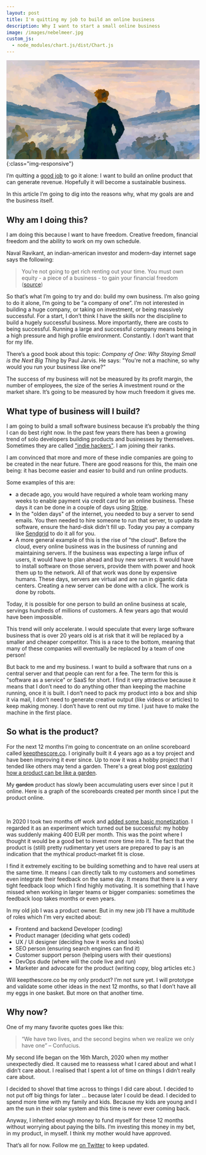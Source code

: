 ```yaml
---
layout: post
title: I'm quitting my job to build an online business
description: Why I want to start a small online business
image: /images/nebelmeer.jpg
custom_js:
  - node_modules/chart.js/dist/Chart.js
---
```


!['Nebelmeer'](/images/nebelmeer.jpg){:class="img-responsive"}

I’m quitting a [good job](/blog/holacracy-europace-berlin/) to go it alone: I want to build an online product that can generate revenue. Hopefully it will become a sustainable business. 

In this article I’m going to dig into the reasons why, what my goals are and the business itself.

## Why am I doing this?

I am doing this because I want to have freedom. Creative freedom, financial freedom and the ability to work on my own schedule. 

Naval Ravikant, an indian-american investor and modern-day internet sage says the following:

> You’re not going to get rich renting out your time. You must own equity - a piece of a business - to gain your financial freedom ([source](https://twitter.com/naval/status/1002103360646823936?s=20))

So that’s what I’m going to try and do: build my own business. I’m also going to do it alone, I’m going to be “a company of one”. I’m not interested in building a huge company, or taking on investment, or being massively successful. For a start, I don’t think I have the skills nor the discipline to build a hugely successful business. More importantly, there are costs to being successful. Running a large and successful company means being in a high pressure and high profile environment. Constantly. I don’t want that for my life.

There’s a good book about this topic: _Company of One: Why Staying Small is the Next Big Thing_ by Paul Jarvis. He says: "You're not a machine, so why would you run your business like one?" 

The success of my business will not be measured by its profit margin, the number of employees, the size of the series A investment round or the market share. It’s going to be measured by how much freedom it gives me.

## What type of business will I build?

I am going to build a small software business because it’s probably the thing I can do best right now. In the past few years there has been a growing trend of solo developers building products and businesses by themselves. Sometimes they are called ["indie hackers"](https://www.indiehackers.com/). I am joining their ranks.

I am convinced that more and more of these indie companies are going to be created in the near future. There are good reasons for this, the main one being: it has become easier and easier to build and run online products.

Some examples of this are: 

 * a decade ago, you would have required a whole team working many weeks to enable payment via credit card for an online business. These days it can be done in a couple of days using [Stripe](https://stripe.com/).
 * In the "olden days" of the internet, you needed to buy a server to send emails. You then needed to hire someone to run that server, to update its software, ensure the hard-disk didn't fill up. Today you pay a company like [Sendgrid](https://sendgrid.com/) to do it all for you.
 * A more general example of this is the rise of "the cloud". Before the cloud, every online business was in the business of running and maintaining servers. If the business was expecting a large influx of users, it would have to plan ahead and buy new servers. It would have to install software on those servers, provide them with power and hook them up to the network. All of that work was done by expensive humans. These days, servers are virtual and are run in gigantic data centers. Creating a new server can be done with a click. The work is done by robots.

Today, it is possible for one person to build an online business at scale, servings hundreds of millions of customers. A few years ago that would have been impossible.

This trend will only accelerate. I would speculate that every large software business that is over 20 years old is at risk that it will be replaced by a smaller and cheaper competitor. This is a race to the bottom, meaning that many of these companies will eventually be replaced by a team of one person!

But back to me and my business. I want to build a software that runs on a central server and that people can rent for a fee. The term for this is "software as a service" or SaaS for short. I find it very attractive because it means that I don’t need to do anything other than keeping the machine running, once it is built. I don’t need to pack my product into a box and ship it via mail, I don’t need to generate creative output (like videos or articles) to keep making money. I don’t have to rent out my time. I just have to make the machine in the first place.

## So what is the product?

For the next 12 months I’m going to concentrate on an online scoreboard called [keepthescore.co](https://keepthescore.co/). I originally built it 4 years ago as a toy project and have been improving it ever since. Up to now it was a hobby project that I tended like others may tend a garden. There's a great blog post [exploring how a product can be like a garden](https://herman.bearblog.dev/my-product-is-my-garden/).

My ~~garden~~ product has slowly been accumulating users ever since I put it online. Here is a graph of the scoreboards created per month since I put the product online.

<canvas id="scoreboards" width="300" height="200"></canvas>
<br>

In 2020 I took two months off work and [added some basic monetization](https://keepthescore.co/blog/posts/monetizing-keepthescore/). I regarded it as an experiment which turned out be successful: my hobby was suddenly making 400 EUR per month.  This was the point where I thought it would be a good bet to invest more time into it. The fact that the product is (still) pretty rudimentary yet users are prepared to pay is an indication that the mythical product-market fit is close.

I find it extremely exciting to be building something and to have real users at the same time. It means I can directly talk to my customers and sometimes even integrate their feedback on the same day. It means that there is a very tight feedback loop which I find highly motivating. It is something that I have missed when working in larger teams or bigger companies: sometimes the feedback loop takes months or even years.

In my old job I was a product owner. But in my new job I’ll have a multitude of roles which I'm very excited about:
 * Frontend and backend Developer (coding)
 * Product manager (deciding what gets coded)
 * UX / UI designer (deciding how it works and looks)
 * SEO person (ensuring search engines can find it)
 * Customer support person (helping users with their questions)
 * DevOps dude (where will the code live and run)
 * Marketer and advocate for the product (writing copy, blog articles etc.)

Will keepthescore.co be my only product? I’m not sure yet. I will prototype and validate some other ideas in the next 12 months, so that I don’t have all my eggs in one basket. But more on that another time.

## Why now?
One of my many favorite quotes goes like this:

> “We have two lives, and the second begins when we realize we only have one” – Confucius.

My second life began on the 16th March, 2020 when my mother unexpectedly died. It caused me to reassess what I cared about and what I didn’t care about. I realised that I spent a lot of time on things I didn’t really care about. 

I decided to shovel that time across to things I did care about. I decided to not put off big things for later … because later I could be dead. I decided to spend more time with my family and kids. Because my kids are young and I am the sun in their solar system and this time is never ever coming back. 

Anyway, I inherited enough money to fund myself for these 12 months without worrying about paying the bills. I’m investing this money in my bet, in my product, in myself. I think my mother would have approved.

That’s all for now. Follow me [on Twitter](https://twitter.com/wrede) to keep updated.



<script>
//-----------------
//-- Graph data
//-----------------
var ctx = document.getElementById('scoreboards').getContext('2d');
var data = {
    labels: ["2016-09", "2016-10", "2016-11", "2016-12", "2017-01", "2017-02", "2017-03", "2017-04", "2017-05", "2017-06", "2017-07", "2017-08", "2017-09", "2017-10", "2017-11", "2017-12", "2018-01", "2018-02", "2018-03", "2018-04", "2018-05", "2018-06", "2018-07", "2018-08", "2018-09", "2018-10", "2018-11", "2018-12", "2019-01", "2019-02", "2019-03", "2019-04", "2019-05", "2019-06", "2019-07", "2019-08", "2019-09", "2019-10", "2019-11", "2019-12", "2020-01", "2020-02", "2020-03", "2020-04", "2020-05", "2020-06", "2020-07", "2020-08", "2020-09", "2020-10", "2020-11", "2020-12", "2021-01", "2021-02", "2021-03"],
    datasets: [
        {
            label: "Scoreboards created per month",
            backgroundColor: '#dd4814',
            borderColor: 'rgba(255, 99, 132, 1)',
            data: [34, 129, 72, 798, 1543, 1959, 3469, 3317, 3775, 4135, 4199, 4027, 4363, 5534, 6525, 7702, 7104, 7017, 7568, 6623, 6873, 6705, 6585, 6158, 6299, 7986, 9671, 11364, 10796, 8893, 8952, 7280, 7295, 6236, 6437, 6134, 6500, 8005, 8718, 9789, 8939, 8050, 11633, 19168, 18780, 12998, 11681, 12164, 13964, 21519, 20104, 22756, 21074, 22183, 21812]
        }
    ]
};
var myLineChart = new Chart(ctx, {
    type: 'bar',
    data: data,
    scaleShowLabels: true,
    barValueSpacing : 2,
    responsive: true
});
</script>